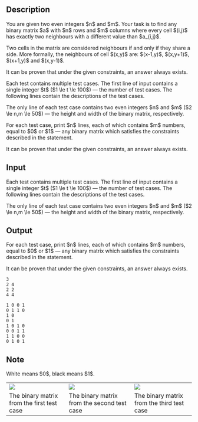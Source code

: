 ## Description

<div><p>You are given two <span class="tex-font-style-bf">even</span> integers $n$ and $m$. Your task is to find <span class="tex-font-style-bf">any</span> binary matrix $a$ with $n$ rows and $m$ columns where every cell $(i,j)$ has <span class="tex-font-style-bf">exactly</span> two neighbours with a different value than $a_{i,j}$.</p><p>Two cells in the matrix are considered neighbours if and only if they share a side. More formally, the neighbours of cell $(x,y)$ are: $(x-1,y)$, $(x,y+1)$, $(x+1,y)$ and $(x,y-1)$.</p><p>It can be proven that under the given constraints, an answer always exists.</p></div><div class="input-specification"><p>Each test contains multiple test cases. The first line of input contains a single integer $t$ ($1 \le t \le 100$)&nbsp;— the number of test cases. The following lines contain the descriptions of the test cases.</p><p>The only line of each test case contains two <span class="tex-font-style-bf">even</span> integers $n$ and $m$ ($2 \le n,m \le 50$)&nbsp;— the height and width of the binary matrix, respectively.</p></div><div class="output-specification"><p>For each test case, print $n$ lines, each of which contains $m$ numbers, equal to $0$ or $1$&nbsp;— any binary matrix which satisfies the constraints described in the statement.</p><p>It can be proven that under the given constraints, an answer always exists.</p></div>

## Input

<p>Each test contains multiple test cases. The first line of input contains a single integer $t$ ($1 \le t \le 100$)&nbsp;— the number of test cases. The following lines contain the descriptions of the test cases.</p><p>The only line of each test case contains two <span class="tex-font-style-bf">even</span> integers $n$ and $m$ ($2 \le n,m \le 50$)&nbsp;— the height and width of the binary matrix, respectively.</p>

## Output

<p>For each test case, print $n$ lines, each of which contains $m$ numbers, equal to $0$ or $1$&nbsp;— any binary matrix which satisfies the constraints described in the statement.</p><p>It can be proven that under the given constraints, an answer always exists.</p>





```input1|2,4
3
2 4
2 2
4 4
```




```output1
1 0 0 1
0 1 1 0
1 0
0 1
1 0 1 0
0 0 1 1
1 1 0 0
0 1 0 1
```



## Note

<p>White means $0$, black means $1$.</p><center> <table class="tex-tabular"><tbody><tr><td class="tex-tabular-border-left tex-tabular-text-align-center tex-tabular-border-right tex-tabular-border-top tex-tabular-border-bottom"><img class="tex-graphics" src="file://gDTxL5GH.png" style="max-width: 100.0%;max-height: 100.0%;"></td><td class="tex-tabular-border-left tex-tabular-text-align-center tex-tabular-border-right tex-tabular-border-top tex-tabular-border-bottom"><img class="tex-graphics" src="file://p7cPEf9a.png" style="max-width: 100.0%;max-height: 100.0%;"></td><td class="tex-tabular-border-left tex-tabular-text-align-center tex-tabular-border-right tex-tabular-border-top tex-tabular-border-bottom"><img class="tex-graphics" src="file://qiKuVmbt.png" style="max-width: 100.0%;max-height: 100.0%;"></td></tr><tr><td class="tex-tabular-border-left tex-tabular-text-align-center tex-tabular-border-right tex-tabular-border-top tex-tabular-border-bottom"><span class="tex-font-size-small">The binary matrix from the first test case</span></td><td class="tex-tabular-border-left tex-tabular-text-align-center tex-tabular-border-right tex-tabular-border-top tex-tabular-border-bottom"><span class="tex-font-size-small">The binary matrix from the second test case</span></td><td class="tex-tabular-border-left tex-tabular-text-align-center tex-tabular-border-right tex-tabular-border-top tex-tabular-border-bottom"><span class="tex-font-size-small">The binary matrix from the third test case</span></td></tr></tbody></table> </center>
